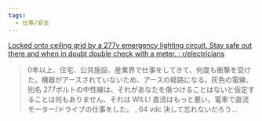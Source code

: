 ```yaml
---
tags:
  - 仕事/安全
---
```

[Locked onto ceiling grid by a 277v emergency lighting circuit. Stay safe out there and when in doubt double check with a meter. : r/electricians](https://www.reddit.com/r/electricians/comments/1k34v0t/locked_onto_ceiling_grid_by_a_277v_emergency/)

>0年以上、住宅、公共施設、産業界で仕事をしてきて、何度も衝撃を受けた。機器がアースされていないため、アースの経路になる。灰色の電線、別名
277ボルトの中性線は、それがあなたを傷つけることはないと仮定することは何もありません、それは
WILL! 直流はもっと悪い。電車で直流モーター/ドライブの仕事をした。
, 64 vdc 決して忘れないだろう...

